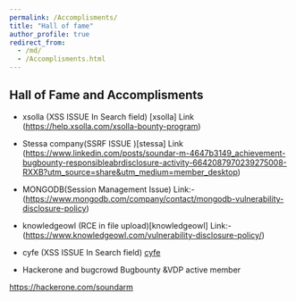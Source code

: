 ```yaml
---
permalink: /Accomplisments/
title: "Hall of fame"
author_profile: true
redirect_from: 
  - /md/
  - /Accomplisments.html
---
```


## Hall of Fame and Accomplisments

* xsolla (XSS ISSUE In Search field) [xsolla] Link (https://help.xsolla.com/xsolla-bounty-program)

* Stessa company(SSRF ISSUE )[stessa] Link (https://www.linkedin.com/posts/soundar-m-4647b3149_achievement-bugbounty-responsibleabrdisclosure-activity-6642087970239275008-RXXB?utm_source=share&utm_medium=member_desktop)

* MONGODB(Session Management Issue) Link:- (https://www.mongodb.com/company/contact/mongodb-vulnerability-disclosure-policy)

* knowledgeowl (RCE in file upload)[knowledgeowl] Link:- (https://www.knowledgeowl.com/vulnerability-disclosure-policy/)

* cyfe (XSS ISSUE In Search field) [cyfe](https://www.cyfe.com/security-research-contributors/)

* Hackerone and bugcrowd Bugbounty &VDP active member

https://hackerone.com/soundarm


